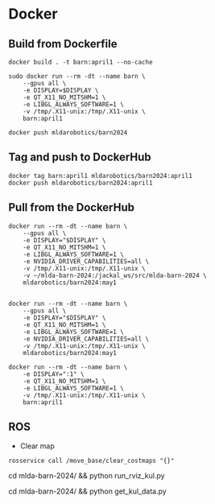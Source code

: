 # Docker

## Build from Dockerfile

```shell
docker build . -t barn:april1 --no-cache

sudo docker run --rm -dt --name barn \
	--gpus all \
	-e DISPLAY=$DISPLAY \
	-e QT_X11_NO_MITSHM=1 \
	-e LIBGL_ALWAYS_SOFTWARE=1 \
	-v /tmp/.X11-unix:/tmp/.X11-unix \
	barn:april1

docker push mldarobotics/barn2024

```

## Tag and push to DockerHub

```
docker tag barn:april1 mldarobotics/barn2024:april1
docker push mldarobotics/barn2024:april1
```

## Pull from the DockerHub

```shell
docker run --rm -dt --name barn \
	--gpus all \
	-e DISPLAY="$DISPLAY" \
	-e QT_X11_NO_MITSHM=1 \
	-e LIBGL_ALWAYS_SOFTWARE=1 \
	-e NVIDIA_DRIVER_CAPABILITIES=all \
	-v /tmp/.X11-unix:/tmp/.X11-unix \
	-v ~/mlda-barn-2024:/jackal_ws/src/mlda-barn-2024 \
	mldarobotics/barn2024:may1


docker run --rm -dt --name barn \
	--gpus all \
	-e DISPLAY="$DISPLAY" \
	-e QT_X11_NO_MITSHM=1 \
	-e LIBGL_ALWAYS_SOFTWARE=1 \
	-e NVIDIA_DRIVER_CAPABILITIES=all \
	-v /tmp/.X11-unix:/tmp/.X11-unix \
	mldarobotics/barn2024:may1

docker run --rm -dt --name barn \
	-e DISPLAY=":1" \
	-e QT_X11_NO_MITSHM=1 \
	-e LIBGL_ALWAYS_SOFTWARE=1 \
	-v /tmp/.X11-unix:/tmp/.X11-unix \
	barn:april1

```

## ROS

- Clear map

```shell
rosservice call /move_base/clear_costmaps "{}"
```

cd mlda-barn-2024/ && python run_rviz_kul.py

cd mlda-barn-2024/ && python get_kul_data.py